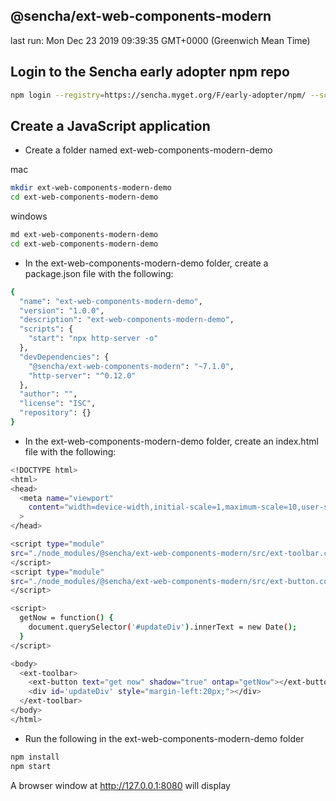 ## @sencha/ext-web-components-modern

last run: Mon Dec 23 2019 09:39:35 GMT+0000 (Greenwich Mean Time)

## Login to the Sencha early adopter npm repo

```sh
npm login --registry=https://sencha.myget.org/F/early-adopter/npm/ --scope=@sencha

```

## Create a JavaScript application

- Create a folder named ext-web-components-modern-demo

mac
```sh
mkdir ext-web-components-modern-demo
cd ext-web-components-modern-demo
```

windows
```sh
md ext-web-components-modern-demo
cd ext-web-components-modern-demo
```

- In the ext-web-components-modern-demo folder, create a package.json file with the following:

```sh
{
  "name": "ext-web-components-modern-demo",
  "version": "1.0.0",
  "description": "ext-web-components-modern-demo",
  "scripts": {
    "start": "npx http-server -o"
  },
  "devDependencies": {
    "@sencha/ext-web-components-modern": "~7.1.0",
    "http-server": "^0.12.0"
  },
  "author": "",
  "license": "ISC",
  "repository": {}
}
```

- In the ext-web-components-modern-demo folder, create an index.html file with the following:

```sh
<!DOCTYPE html>
<html>
<head>
  <meta name="viewport"
    content="width=device-width,initial-scale=1,maximum-scale=10,user-scalable=yes"
  >
</head>

<script type="module"
src="./node_modules/@sencha/ext-web-components-modern/src/ext-toolbar.component.js">
</script>
<script type="module"
src="./node_modules/@sencha/ext-web-components-modern/src/ext-button.component.js">
</script>

<script>
  getNow = function() {
    document.querySelector('#updateDiv').innerText = new Date();
  }
</script>

<body>
  <ext-toolbar>
    <ext-button text="get now" shadow="true" ontap="getNow"></ext-button>
    <div id='updateDiv' style="margin-left:20px;"></div>
  </ext-toolbar>
</body>
</html>
```

- Run the following in the ext-web-components-modern-demo folder

```sh
npm install
npm start
```

A browser window at http://127.0.0.1:8080 will display
